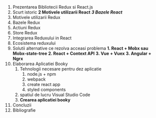 1. Prezentarea Bibliotecii Redux si React.js
  1. Scurt istoric
  **2 Motivele utilizarii React**
  ***3 Bazele React***
  4. Motivele utilizarii Redux 
  5. Bazele Redux 
  6. Actiuni Redux 
  7. Store Redux
  8. Integrarea Reduxului in React 
  9. Ecosistema reduxului
2. Solutii alternative ce rezolva acceasi problema
   **1. React + Mobx sau Mobx-state-tree**
   **2. React + Context API**
   **3. Vue + Vuex**
   **3. Angular + Ngrx**
3. Elaborarea Aplicatiei Booky
   1. Tehnologii necesare pentru dez aplicatie
      1. node.js + npm
      2. webpack
      3. create react app
      4. styled components
   2. spatiul de lucru Visual Studio Code
   3. **Crearea aplicatiei booky**
4. Concluzii
5. Bibliografie

